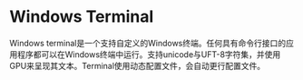 # Windows Terminal

[//]: # (__author__ = "Wenger Binning")

Windows terminal是一个支持自定义的Windows终端。任何具有命令行接口的应用程序都可以在Windows终端中运行。支持unicode与UFT-8字符集，并使用GPU来呈现其文本。Terminal使用动态配置文件，会自动更行配置文件。
